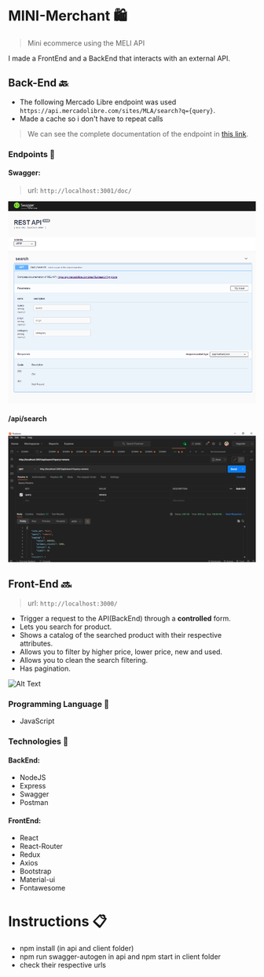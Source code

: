 # MINI-Merchant <g-emoji class="g-emoji" alias="shopping" fallback-src="https://github.githubassets.com/images/icons/emoji/unicode/1f6cd.png">🛍️</g-emoji>
> Mini ecommerce using the MELI API

I made a FrontEnd and a BackEnd that interacts with an external API.

## Back-End <g-emoji class="g-emoji" alias="back" fallback-src="https://github.githubassets.com/images/icons/emoji/unicode/1f519.png">🔙</g-emoji>

- The following Mercado Libre endpoint was used `https://api.mercadolibre.com/sites/MLA/search?q={query}`.
- Made a cache so i don't have to repeat calls

> We can see the complete documentation of the endpoint in [this link](https://api.mercadolibre.com/sites/MLA/search?q=iphone).

### Endpoints <g-emoji class="g-emoji" alias="pushpin" fallback-src="https://github.githubassets.com/images/icons/emoji/unicode/1f4cc.png">📌</g-emoji>
#### Swagger:
> url: `http://localhost:3001/doc/`

![alt text](swaggerEndpoints.PNG)

#### /api/search

![alt text](postman.PNG)

## Front-End <g-emoji class="g-emoji" alias="soon" fallback-src="https://github.githubassets.com/images/icons/emoji/unicode/1f51c.png">🔜</g-emoji>
> url: `http://localhost:3000/`

- Trigger a request to the API(BackEnd) through a **controlled** form.
- Lets you search for product.
- Shows a catalog of the searched product with their respective attributes.
- Allows you to filter by higher price, lower price, new and used.
- Allows you to clean the search filtering.
- Has pagination.

![Alt Text](minimerchant.gif)

### Programming Language <g-emoji class="g-emoji" alias="tongue" fallback-src="https://github.githubassets.com/images/icons/emoji/unicode/1f445.png">👅</g-emoji>
- JavaScript
### Technologies <g-emoji class="g-emoji" alias="toolbox" fallback-src="https://github.githubassets.com/images/icons/emoji/unicode/1f9f0.png">🧰</g-emoji>
#### BackEnd:
- NodeJS
- Express
- Swagger
- Postman
#### FrontEnd:
- React
- React-Router
- Redux
- Axios
- Bootstrap
- Material-ui
- Fontawesome

# Instructions <g-emoji class="g-emoji" alias="clipboard" fallback-src="https://github.githubassets.com/images/icons/emoji/unicode/1f4cb.png">📋</g-emoji>
- npm install (in api and client folder)
- npm run swagger-autogen in api and npm start in client folder
- check their respective urls